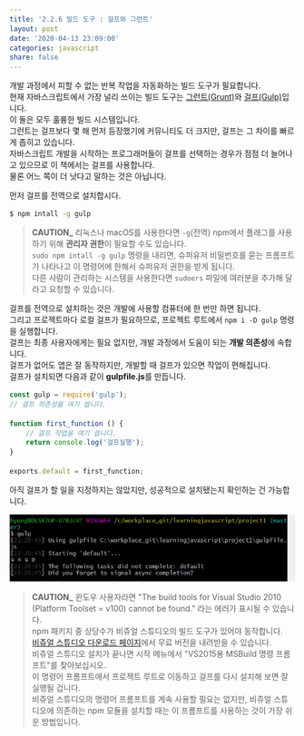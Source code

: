 ```yaml
---
title: '2.2.6 빌드 도구 : 걸프와 그런트'
layout: post
date: '2020-04-13 23:09:00'
categories: javascript
share: false
---
```


개발 과정에서 피할 수 없는 반복 작업을 자동화하는 빌드 도구가 필요합니다.  
현재 자바스크립트에서 가장 널리 쓰이는 빌드 도구는 [그런트(Grunt)](http://gruntjs.com/)와 [걸프(Gulp)](http://gulpjs.com/)입니다.  
이 둘은 모두 훌륭한 빌드 시스템입니다.  
그런트는 걸프보다 몇 해 먼저 등장했기에 커뮤니티도 더 크지만, 걸프는 그 차이를 빠르게 좁히고 있습니다.  
자바스크립트 개발을 시작하는 프로그래머들이 걸프를 선택하는 경우가 점점 더 늘어나고 있으므로 이 책에서는 걸프를 사용합니다.  
물론 어느 쪽이 더 낫다고 말하는 것은 아닙니다.  

먼저 걸프를 전역으로 설치합시다.

```bash
$ npm intall -g gulp
```

> **CAUTION_** 리눅스나 macOS를 사용한다면 `-g`(전역) npm에서 플래그를 사용하기 위해 **관리자 권한**이 필요할 수도 있습니다.  
> `sudo npm intall -g gulp` 명령을 내리면, 슈퍼유저 비밀번호를 묻는 프롬프트가 나타나고 이 명령어에 한해서 슈퍼유저 권한을 받게 됩니다.  
> 다른 사람이 관리하는 시스템을 사용한다면 `sudoers` 파일에 여러분을 추가해 달라고 요청할 수 있습니다.

걸프를 전역으로 설치하는 것은 개발에 사용할 컴퓨터에 한 번만 하면 됩니다.  
그리고 프로젝트마다 로컬 걸프가 필요하므로, 프로젝트 루트에서 `npm i -D gulp` 명령을 실행합니다.  
걸프는 최종 사용자에게는 필요 없지만, 개발 과정에서 도움이 되는 **개발 의존성**에 속합니다.  
걸프가 없어도 앱은 잘 동작하지만, 개발할 때 걸프가 있으면 작업이 편해집니다.  
걸프가 설치되면 다음과 같이 **gulpfile.js**를 만듭니다.

```javascript
const gulp = require('gulp');
// 걸프 의존성을 여기 씁니다.

function first_function () {
    // 걸프 작업을 여기 씁니다.
    return console.log('걸프실행');
}

exports.default = first_function;
```

아직 걸프가 할 일을 지정하지는 않았지만, 성공적으로 설치됐는지 확인하는 건 가능합니다.

![이미지](/assets/img/learningjs/image14.jpg)

> **CAUTION_** 윈도우 사용자라면 "The build tools for Visual Studio 2010 (Platform Toolset = v100) cannot be found." 라는 에러가 표시될 수 있습니다.  
> npm 패키지 중 상당수가 비쥬얼 스튜디오의 빌드 도구가 있어야 동작합니다.  
> [비쥬얼 스튜디오 다운로드 페이지](https://www.visualstudio.com/en-us/visual-studio-homepage-vs.aspx)에서 무료 버전을 내려받을 수 있습니다.  
> 비쥬얼 스튜디오 설치가 끝나면 시작 메뉴에서 "VS2015용 MSBuild 명령 프롬프트"를 찾아보십시오.  
> 이 명령어 프롬프트에서 프로젝트 루트로 이동하고 걸프를 다시 설치해 보면 잘 실행될 겁니다.  
> 비쥬얼 스튜디오의 명령어 프롬프트를 계속 사용할 필요는 없지만,  비쥬얼 스튜디오에 의존하는 npm 모듈을 설치할 때는 이 프롬프트를 사용하는 것이 가장 쉬운 방법입니다.